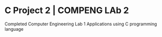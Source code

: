 # C Project 2 | COMPENG LAb 2

Completed Computer Engineering Lab 1 Applications using C programming language
